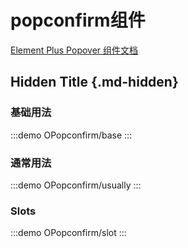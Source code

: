 # popconfirm组件

[Element Plus Popover 组件文档](https://element-plus.org/zh-CN/component/popover.html)

## Hidden Title {.md-hidden}

### 基础用法

:::demo
OPopconfirm/base
:::

### 通常用法

:::demo
OPopconfirm/usually
:::

### Slots

:::demo
OPopconfirm/slot
:::
